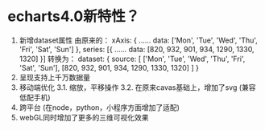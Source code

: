 # echarts4.0新特性？

1. 新增dataset属性
   由原来的：
   xAxis: {
       ......
       data: ['Mon', 'Tue', 'Wed', 'Thu', 'Fri', 'Sat', 'Sun']
   },
   series: [{
       ......
       data: [820, 932, 901, 934, 1290, 1330, 1320]
   }]
   转换为：
   dataset: {
       source: [
           ['Mon', 'Tue', 'Wed', 'Thu', 'Fri', 'Sat', 'Sun'],
           [820, 932, 901, 934, 1290, 1330, 1320]
       ]
   }
2. 呈现支持上千万数据量
3. 移动端优化
   3.1. 缩放，平移操作
   3.2. 在原来cavas基础上，增加了svg (兼容低配手机)
4. 跨平台 (在node，python，小程序方面增加了适配)
5. webGL同时增加了更多的三维可视化效果